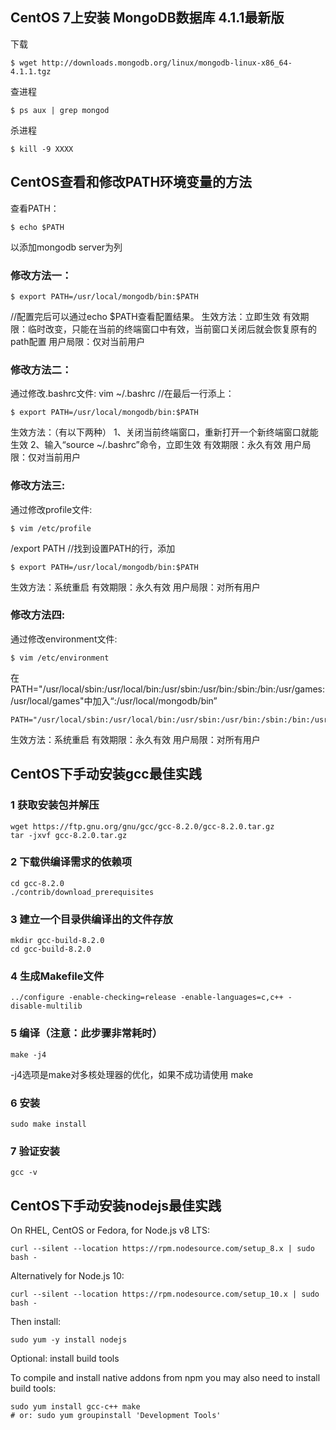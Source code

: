 <span id= "20183501">CentOS 7上安装 MongoDB数据库 4.1.1最新版</span>
----------

下载
```shell
$ wget http://downloads.mongodb.org/linux/mongodb-linux-x86_64-4.1.1.tgz
```
查进程
```shell
$ ps aux | grep mongod
```
杀进程
```shell
$ kill -9 XXXX
```

<span id= "20183502">CentOS查看和修改PATH环境变量的方法</span>
----------

查看PATH：
```shell
$ echo $PATH
```

以添加mongodb server为列
### 修改方法一： ###
```shell
$ export PATH=/usr/local/mongodb/bin:$PATH
```
//配置完后可以通过echo $PATH查看配置结果。
生效方法：立即生效
有效期限：临时改变，只能在当前的终端窗口中有效，当前窗口关闭后就会恢复原有的path配置
用户局限：仅对当前用户

### 修改方法二：
通过修改.bashrc文件:
vim ~/.bashrc 
//在最后一行添上：
```shell
$ export PATH=/usr/local/mongodb/bin:$PATH
```
生效方法：（有以下两种）
1、关闭当前终端窗口，重新打开一个新终端窗口就能生效
2、输入“source ~/.bashrc”命令，立即生效
有效期限：永久有效
用户局限：仅对当前用户

### 修改方法三:
通过修改profile文件:
```shell
$ vim /etc/profile
```

/export PATH //找到设置PATH的行，添加

```shell
$ export PATH=/usr/local/mongodb/bin:$PATH
```
生效方法：系统重启
有效期限：永久有效
用户局限：对所有用户

### 修改方法四: ###
通过修改environment文件:
```shell
$ vim /etc/environment
```

在PATH="/usr/local/sbin:/usr/local/bin:/usr/sbin:/usr/bin:/sbin:/bin:/usr/games:/usr/local/games"中加入“:/usr/local/mongodb/bin”
```shell
PATH="/usr/local/sbin:/usr/local/bin:/usr/sbin:/usr/bin:/sbin:/bin:/usr/games:/usr/local/games:/usr/local/mongodb/bin
```
生效方法：系统重启
有效期限：永久有效
用户局限：对所有用户

<span id= "20183503">CentOS下手动安装gcc最佳实践</span>
----------

### 1 获取安装包并解压 ###
```shell
wget https://ftp.gnu.org/gnu/gcc/gcc-8.2.0/gcc-8.2.0.tar.gz
tar -jxvf gcc-8.2.0.tar.gz
```

### 2 下载供编译需求的依赖项 ###


```shell
cd gcc-8.2.0
./contrib/download_prerequisites
```

### 3 建立一个目录供编译出的文件存放 ###


```shell
mkdir gcc-build-8.2.0
cd gcc-build-8.2.0
```

### 4 生成Makefile文件 ###

```shell
../configure -enable-checking=release -enable-languages=c,c++ -disable-multilib
```

### 5 编译（注意：此步骤非常耗时） ###


```shell
make -j4
```
-j4选项是make对多核处理器的优化，如果不成功请使用 make


### 6 安装 ###

```shell
sudo make install
```

 ### 7 验证安装 ###
```shell
gcc -v
```

<span id= "20183504">CentOS下手动安装nodejs最佳实践</span>
----------

On RHEL, CentOS or Fedora, for Node.js v8 LTS:
```shell
curl --silent --location https://rpm.nodesource.com/setup_8.x | sudo bash -
```
Alternatively for Node.js 10:
```shell
curl --silent --location https://rpm.nodesource.com/setup_10.x | sudo bash -
```
Then install:
```shell
sudo yum -y install nodejs
```
Optional: install build tools

To compile and install native addons from npm you may also need to install build tools:
```shell
sudo yum install gcc-c++ make
# or: sudo yum groupinstall 'Development Tools'
```










